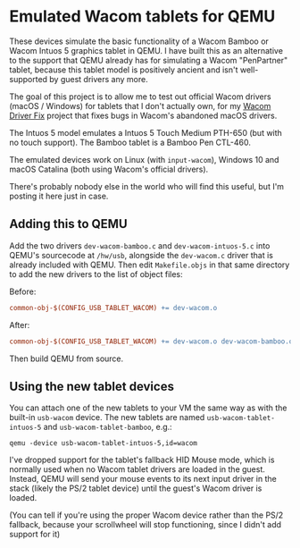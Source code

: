 # Emulated Wacom tablets for QEMU

These devices simulate the basic functionality of a Wacom Bamboo or Wacom Intuos 5 graphics tablet 
in QEMU. I have built this as an alternative to the support that QEMU already has for simulating a Wacom "PenPartner" 
tablet, because this tablet model is positively ancient and isn't well-supported by guest drivers any more.

The goal of this project is to allow me to test out official Wacom drivers (macOS / Windows) for tablets that I don't
actually own, for my [Wacom Driver Fix](https://github.com/thenickdude/wacom-driver-fix) project that fixes bugs in 
Wacom's abandoned macOS drivers. 

The Intuos 5 model emulates a Intuos 5 Touch Medium PTH-650 (but with no touch support). The Bamboo tablet is a Bamboo 
Pen CTL-460.

The emulated devices work on Linux (with `input-wacom`), Windows 10 and macOS Catalina (both using Wacom's official drivers). 

There's probably nobody else in the world who will find this useful, but I'm posting it here just in case.

## Adding this to QEMU

Add the two drivers `dev-wacom-bamboo.c` and `dev-wacom-intuos-5.c` into QEMU's sourcecode at `/hw/usb`, alongside the 
`dev-wacom.c` driver that is already included with QEMU. Then edit `Makefile.objs` in that same directory to add the new 
drivers to the list of object files:

Before: 

```Makefile
common-obj-$(CONFIG_USB_TABLET_WACOM) += dev-wacom.o
```

After:

```Makefile
common-obj-$(CONFIG_USB_TABLET_WACOM) += dev-wacom.o dev-wacom-bamboo.o dev-wacom-intuos-5.o
```

Then build QEMU from source.

## Using the new tablet devices

You can attach one of the new tablets to your VM the same way as with the built-in `usb-wacom` device. The new tablets are named
`usb-wacom-tablet-intuos-5` and `usb-wacom-tablet-bamboo`, e.g.:

    qemu -device usb-wacom-tablet-intuos-5,id=wacom

I've dropped support for the tablet's fallback HID Mouse mode, which is normally used when no Wacom tablet drivers 
are loaded in the guest. Instead, QEMU will send your mouse events to its next input driver in the stack (likely the PS/2 
tablet device) until the guest's Wacom driver is loaded. 

(You can tell if you're using the proper Wacom device rather than the PS/2 fallback, because your scrollwheel will stop 
functioning, since I didn't add support for it)